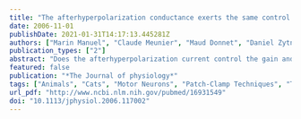 ```yaml
---
title: "The afterhyperpolarization conductance exerts the same control over the gain and variability of motoneurone firing in anaesthetized cats"
date: 2006-11-01
publishDate: 2021-01-31T14:17:13.445281Z
authors: ["Marin Manuel", "Claude Meunier", "Maud Donnet", "Daniel Zytnicki"]
publication_types: ["2"]
abstract: "Does the afterhyperpolarization current control the gain and discharge variability of motoneurones according to the same law? We investigated this issue in lumbar motoneurones of anaesthetized cats. Using dynamic clamp, we measured the conductance, time constant and driving force of the AHP current in a sample of motoneurones and studied how the gain was correlated to these quantities. To study the action of the AHP on the discharge variability and to compare it to its action on the gain, we injected an artificial AHP-like current in motoneurones. This increased the natural AHP. In three motoneurones, we abolished most of the natural AHP with the calcium chelator BAPTA to investigate the condition where the discharge was essentially controlled by the artificial AHP. Our results demonstrate that both the gain and the coefficient of variation of the firing rate are inversely proportional to the magnitude and to the time constant of the artificial AHP conductance. This indicates that the AHP exerts the same control over the gain and the variability. This mechanism ensures that the variability of the discharge is modulated with the gain. This guarantees a great regularity of the discharge when the motoneurone is in a low excitability state and hence good control of the force produced."
featured: false
publication: "*The Journal of physiology*"
tags: ["Animals", "Cats", "Motor Neurons", "Patch-Clamp Techniques", "Time Factors", "Membrane Potentials", "Action Potentials", "Chelating Agents", "Egtazic Acid", "Mathematics", "Neural Conduction", "Synaptic Transmission", "Unconsciousness", ""]
url_pdf: "http://www.ncbi.nlm.nih.gov/pubmed/16931549"
doi: "10.1113/jphysiol.2006.117002"
---
```


